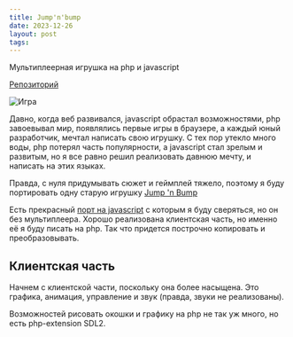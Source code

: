```yaml
---
title: Jump'n'bump
date: 2023-12-26
layout: post
tags:
---
```


Мультиплеерная игрушка на php и javascript

[Репозиторий](https://github.com/esix/jump-n-bump)

![Игра](./game-screen.png)

<!--more-->

Давно, когда веб развивался, javascript обрастал возможностями, php завоевывал мир, появлялись первые 
игры в браузере, а каждый юный разработчик, мечтал написать свою игрушку. С тех пор утекло много воды, php
потерял часть популярности, а javascript стал зрелым и развитым, но я все равно решил реализовать давнюю 
мечту, и написать на этих языках.

Правда, с нуля придумывать сюжет и геймплей тяжело, поэтому я буду портировать одну старую игрушку [Jump 'n Bump
](https://en.wikipedia.org/wiki/Jump_%27n_Bump)

Есть прекрасный [порт на javascript](https://github.com/ennorehling/jump-n-bump) с которым я буду сверяться, но он
без мультиплеера. Хорошо реализована клиентская часть, но именно её я буду писать на php. Так что придется построчно
копировать и преобразовывать.




## Клиентская часть

Начнем с клиентской части, поскольку она более насыщена. Это графика, анимация, управление и звук (правда, звуки не
реализованы).

Возможностей рисовать окошки и графику на php не так уж много, но есть php-extension SDL2. 



